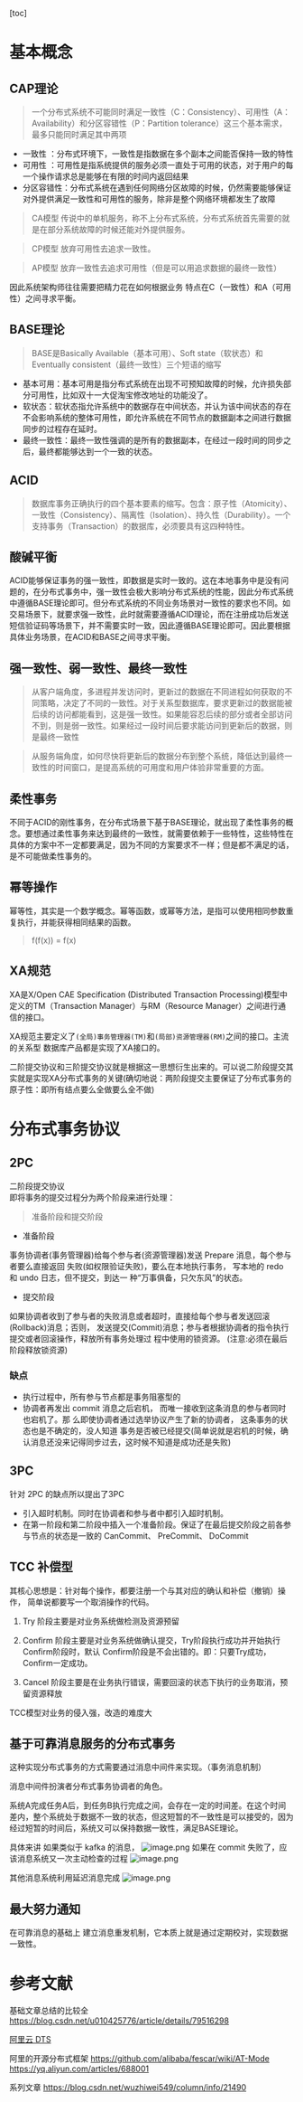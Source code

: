 [toc]

# 基本概念
## CAP理论
> 一个分布式系统不可能同时满足一致性（C：Consistency）、可用性（A：Availability）和分区容错性（P：Partition tolerance）这三个基本需求，最多只能同时满足其中两项
* 一致性 ：分布式环境下，一致性是指数据在多个副本之间能否保持一致的特性
* 可用性 ：可用性是指系统提供的服务必须一直处于可用的状态，对于用户的每一个操作请求总是能够在有限的时间内返回结果
* 分区容错性：分布式系统在遇到任何网络分区故障的时候，仍然需要能够保证对外提供满足一致性和可用性的服务，除非是整个网络环境都发生了故障

> CA模型  传说中的单机服务，称不上分布式系统，分布式系统首先需要的就是在部分系统故障的时候还能对外提供服务。

> CP模型 放弃可用性去追求一致性。

> AP模型 放弃一致性去追求可用性（但是可以用追求数据的最终一致性）

因此系统架构师往往需要把精力花在如何根据业务 特点在C（一致性）和A（可用性）之间寻求平衡。

## BASE理论
> BASE是Basically Available（基本可用）、Soft state（软状态）和Eventually consistent（最终一致性）三个短语的缩写
* 基本可用：基本可用是指分布式系统在出现不可预知故障的时候，允许损失部分可用性，比如双十一大促淘宝修改地址的功能没了。
* 软状态：软状态指允许系统中的数据存在中间状态，并认为该中间状态的存在不会影响系统的整体可用性，即允许系统在不同节点的数据副本之间进行数据同步的过程存在延时。
* 最终一致性：最终一致性强调的是所有的数据副本，在经过一段时间的同步之后，最终都能够达到一个一致的状态。

## ACID
> 数据库事务正确执行的四个基本要素的缩写。包含：原子性（Atomicity）、一致性（Consistency）、隔离性（Isolation）、持久性（Durability）。一个支持事务（Transaction）的数据库，必须要具有这四种特性。

## 酸碱平衡

ACID能够保证事务的强一致性，即数据是实时一致的。这在本地事务中是没有问题的，在分布式事务中，强一致性会极大影响分布式系统的性能，因此分布式系统中遵循BASE理论即可。但分布式系统的不同业务场景对一致性的要求也不同。如交易场景下，就要求强一致性，此时就需要遵循ACID理论，而在注册成功后发送短信验证码等场景下，并不需要实时一致，因此遵循BASE理论即可。因此要根据具体业务场景，在ACID和BASE之间寻求平衡。

## 强一致性、弱一致性、最终一致性

> 从客户端角度，多进程并发访问时，更新过的数据在不同进程如何获取的不同策略，决定了不同的一致性。对于关系型数据库，要求更新过的数据能被后续的访问都能看到，这是强一致性。如果能容忍后续的部分或者全部访问不到，则是弱一致性。如果经过一段时间后要求能访问到更新后的数据，则是最终一致性

> 从服务端角度，如何尽快将更新后的数据分布到整个系统，降低达到最终一致性的时间窗口，是提高系统的可用度和用户体验非常重要的方面。

## 柔性事务

不同于ACID的刚性事务，在分布式场景下基于BASE理论，就出现了柔性事务的概念。要想通过柔性事务来达到最终的一致性，就需要依赖于一些特性，这些特性在具体的方案中不一定都要满足，因为不同的方案要求不一样；但是都不满足的话，是不可能做柔性事务的。

## 幂等操作

幂等性，其实是一个数学概念。幂等函数，或幂等方法，是指可以使用相同参数重复执行，并能获得相同结果的函数。

> f(f(x)) = f(x)

## XA规范

XA是X/Open CAE Specification (Distributed Transaction Processing)模型中定义的TM（Transaction Manager）与RM（Resource Manager）之间进行通信的接口。

 XA规范主要定义了```(全局)事务管理器(TM)```和```(局部)资源管理器(RM)```之间的接口。主流的关系型 数据库产品都是实现了XA接口的。


二阶提交协议和三阶提交协议就是根据这一思想衍生出来的。可以说二阶段提交其实就是实现XA分布式事务的关键(确切地说：两阶段提交主要保证了分布式事务的原子性：即所有结点要么全做要么全不做)


# 分布式事务协议


## 2PC
二阶段提交协议  
即将事务的提交过程分为两个阶段来进行处理：
> 准备阶段和提交阶段

* 准备阶段

事务协调者(事务管理器)给每个参与者(资源管理器)发送 Prepare 消息，每个参与者要么直接返回
失败(如权限验证失败)，要么在本地执行事务， 写本地的 redo 和 undo 日志，但不提交，到达一
种“万事俱备，只欠东风”的状态。

* 提交阶段

如果协调者收到了参与者的失败消息或者超时，直接给每个参与者发送回滚(Rollback)消息；否则，
发送提交(Commit)消息；参与者根据协调者的指令执行提交或者回滚操作，释放所有事务处理过
程中使用的锁资源。 (注意:必须在最后阶段释放锁资源)

### 缺点 

* 执行过程中，所有参与节点都是事务阻塞型的
* 协调者再发出 commit 消息之后宕机， 而唯一接收到这条消息的参与者同时也宕机了。那
么即使协调者通过选举协议产生了新的协调者， 这条事务的状态也是不确定的，没人知道
事务是否被已经提交(简单说就是宕机的时候，确认消息还没来记得同步过去，这时候不知道是成功还是失败)



## 3PC
针对 2PC 的缺点所以提出了3PC

* 引入超时机制。同时在协调者和参与者中都引入超时机制。
* 在第一阶段和第二阶段中插入一个准备阶段。保证了在最后提交阶段之前各参与节点的状态是一致的 CanCommit、 PreCommit、 DoCommit

## TCC 补偿型

其核心思想是：针对每个操作，都要注册一个与其对应的确认和补偿（撤销）操作，
简单说都要写一个取消操作的代码。

1. Try 阶段主要是对业务系统做检测及资源预留

2. Confirm 阶段主要是对业务系统做确认提交，Try阶段执行成功并开始执行 Confirm阶段时，默认 Confirm阶段是不会出错的。即：只要Try成功，Confirm一定成功。

3. Cancel 阶段主要是在业务执行错误，需要回滚的状态下执行的业务取消，预留资源释放

TCC模型对业务的侵入强，改造的难度大



## 基于可靠消息服务的分布式事务
这种实现分布式事务的方式需要通过消息中间件来实现。（事务消息机制）

消息中间件扮演者分布式事务协调者的角色。

系统A完成任务A后，到任务B执行完成之间，会存在一定的时间差。在这个时间差内，整个系统处于数据不一致的状态，但这短暂的不一致性是可以接受的，因为经过短暂的时间后，系统又可以保持数据一致性，满足BASE理论。

具体来讲
如果类似于 kafka 的消息，
![image.png](https://upload-images.jianshu.io/upload_images/4031250-4bb4c836190522e3.png?imageMogr2/auto-orient/strip%7CimageView2/2/w/1240)
如果在 commit 失败了，应该消息系统又一次主动检查的过程
![image.png](https://upload-images.jianshu.io/upload_images/4031250-cd50bf8a5d6b2e13.png?imageMogr2/auto-orient/strip%7CimageView2/2/w/1240)

其他消息系统利用延迟消息完成
![image.png](https://upload-images.jianshu.io/upload_images/4031250-bd24e6bf471c7e16.png?imageMogr2/auto-orient/strip%7CimageView2/2/w/1240)

## 最大努力通知
在可靠消息的基础上
建立消息重发机制，它本质上就是通过定期校对，实现数据一致性。


# 参考文献
基础文章总结的比较全
https://blog.csdn.net/u010425776/article/details/79516298

[阿里云 DTS](https://help.aliyun.com/document_detail/48726.html)

阿里的开源分布式框架
https://github.com/alibaba/fescar/wiki/AT-Mode
https://yq.aliyun.com/articles/688001

系列文章
https://blog.csdn.net/wuzhiwei549/column/info/21490






